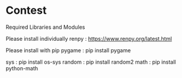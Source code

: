 # Contest


Required Libraries and Modules


Please install individually
renpy   : https://www.renpy.org/latest.html


Please install with pip
pygame  : pip install pygame

sys     : pip install os-sys
random  : pip install random2
math    : pip install python-math


